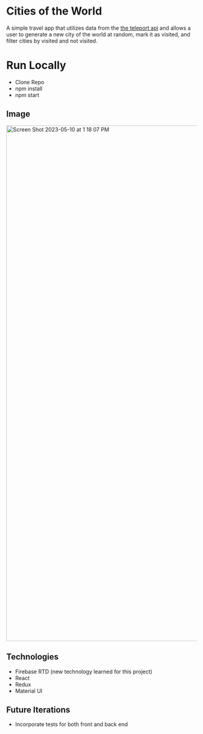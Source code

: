 
# Cities of the World

A simple travel app that utilizes data from the [the teleport api](https://api.teleport.org/api/urban_areas/) and allows a user to generate a new city of the world at random, mark it as visited, and filter cities by visited and not visited. 

# Run Locally
- Clone Repo 
- npm install
- npm start

## Image
<img width="1361" alt="Screen Shot 2023-05-10 at 1 18 07 PM" src="https://github.com/LivCWeb2020/travel-app/assets/131184038/e501ea0d-834e-4a52-a3a8-f015de44ce34">

## Technologies 
- Firebase RTD (new technology learned for this project)
- React
- Redux
- Material UI 

## Future Iterations
- Incorporate tests for both front and back end



